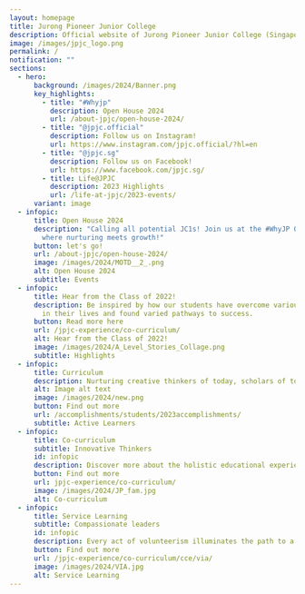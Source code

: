 ```yaml
---
layout: homepage
title: Jurong Pioneer Junior College
description: Official website of Jurong Pioneer Junior College (Singapore)
image: /images/jpjc_logo.png
permalink: /
notification: ""
sections:
  - hero:
      background: /images/2024/Banner.png
      key_highlights:
        - title: "#Whyjp"
          description: Open House 2024
          url: /about-jpjc/open-house-2024/
        - title: "@jpjc.official"
          description: Follow us on Instagram!
          url: https://www.instagram.com/jpjc.official/?hl=en
        - title: "@jpjc.sg"
          description: Follow us on Facebook!
          url: https://www.facebook.com/jpjc.sg/
        - title: Life@JPJC
          description: 2023 Highlights
          url: /life-at-jpjc/2023-events/
      variant: image
  - infopic:
      title: Open House 2024
      description: "Calling all potential JC1s! Join us at the #WhyJP Open House 2024
        where nurturing meets growth!"
      button: let's go!
      url: /about-jpjc/open-house-2024/
      image: /images/2024/MOTD__2_.png
      alt: Open House 2024
      subtitle: Events
  - infopic:
      title: Hear from the Class of 2022!
      description: Be inspired by how our students have overcome various difficulties
        in their lives and found varied pathways to success.
      button: Read more here
      url: /jpjc-experience/co-curriculum/
      alt: Hear from the Class of 2022!
      image: /images/2024/A_Level_Stories_Collage.png
      subtitle: Highlights
  - infopic:
      title: Curriculum
      description: Nurturing creative thinkers of today, scholars of tomorrow
      alt: Image alt text
      image: /images/2024/new.png
      button: Find out more
      url: /accomplishments/students/2023accomplishments/
      subtitle: Active Learners
  - infopic:
      title: Co-curriculum
      subtitle: Innovative Thinkers
      id: infopic
      description: Discover more about the holistic educational experiences JPJC offers!
      button: Find out more
      url: jpjc-experience/co-curriculum/
      image: /images/2024/JP_fam.jpg
      alt: Co-curriculum
  - infopic:
      title: Service Learning
      subtitle: Compassionate leaders
      id: infopic
      description: Every act of volunteerism illuminates the path to a kinder world for all.
      button: Find out more
      url: /jpjc-experience/co-curriculum/cce/via/
      image: /images/2024/VIA.jpg
      alt: Service Learning
---
```


